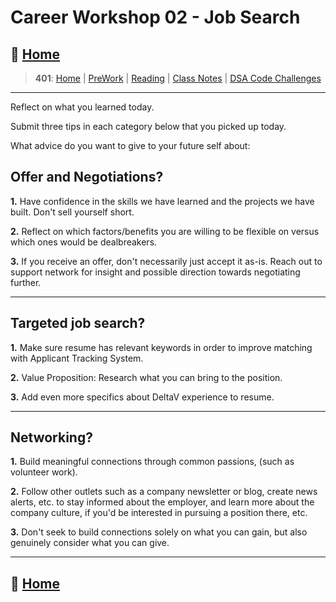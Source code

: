 # Career Workshop 02 - Job Search

## 🏡 [**Home**](https://mistidinzy.github.io/ReadingNotes/)

> **401**: [Home](401home.md)
|
[PreWork](401/preworkRM.md)
|
[Reading](401/ReadingRM.md)
|
[Class Notes](401/ClassRM.md)
|
[DSA Code Challenges](https://mistidinzy.github.io/data-structures-and-algorithms/)

_____

Reflect on what you learned today.

Submit three tips in each category below that you picked up today.

What advice do you want to give to your future self about:

## Offer and Negotiations?

**1.** Have confidence in the skills we have learned and the projects we have built. Don't sell yourself short.

**2.** Reflect on which factors/benefits you are willing to be flexible on versus which ones would be dealbreakers.

**3.** If you receive an offer, don't necessarily just accept it as-is. Reach out to support network for insight and possible direction towards negotiating further.

_____

## Targeted job search?

**1.** Make sure resume has relevant keywords in order to improve matching with Applicant Tracking System.

**2.** Value Proposition: Research what you can bring to the position.

**3.** Add even more specifics about DeltaV experience to resume.

_____

## Networking?

**1.** Build meaningful connections through common passions, (such as volunteer work).

**2.** Follow other outlets such as a company newsletter or blog, create news alerts, etc. to stay informed about the employer, and learn more about the company culture, if you'd be interested in pursuing a position there, etc.

**3.** Don't seek to build connections solely on what you can gain, but also genuinely consider what you can give.

_____

## 🏡 [Home](https://mistidinzy.github.io/ReadingNotes/)
